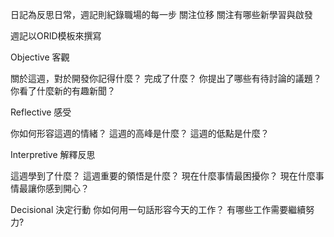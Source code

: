 日記為反思日常，週記則紀錄職場的每一步
關注位移
關注有哪些新學習與啟發

週記以ORID模板來撰寫

Objective 客觀

關於這週，對於開發你記得什麼？
完成了什麼？
你提出了哪些有待討論的議題？
你看了什麼新的有趣新聞？

Reflective 感受

你如何形容這週的情緒？
這週的高峰是什麼？
這週的低點是什麼？

Interpretive 解釋反思

這週學到了什麼？
這週重要的領悟是什麼？
現在什麼事情最困擾你？
現在什麼事情最讓你感到開心？

Decisional 決定行動
你如何用一句話形容今天的工作？
有哪些工作需要繼續努力?
